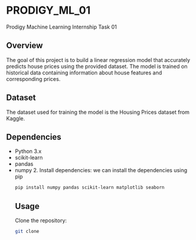 # PRODIGY_ML_01
Prodigy Machine Learning Internship Task 01
## Overview
The goal of this project is to build a linear regression model that accurately predicts house prices using the provided dataset. The model is trained on historical data containing information about house features and corresponding prices.
## Dataset
The dataset used for training the model is the Housing Prices dataset from Kaggle.
## Dependencies
- Python 3.x
- scikit-learn
- pandas
- numpy
  2. Install dependencies:
we can install the dependencies using pip
  ```bash
  pip install numpy pandas scikit-learn matplotlib seaborn
  ```
  ## Usage
  Clone the repository:
  ```bash
  git clone 
  ```
  
 

